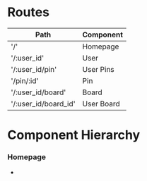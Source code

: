 # **Routes**

**Path**	           | **Component**
---------------------|--------------
'/'                  | Homepage
'/:user_id'          | User
'/:user_id/pin'      | User Pins
'/pin/:id'           | Pin
'/:user_id/board'    | Board
'/:user_id/board_id' | User Board


# **Component Hierarchy**

### Homepage
*

